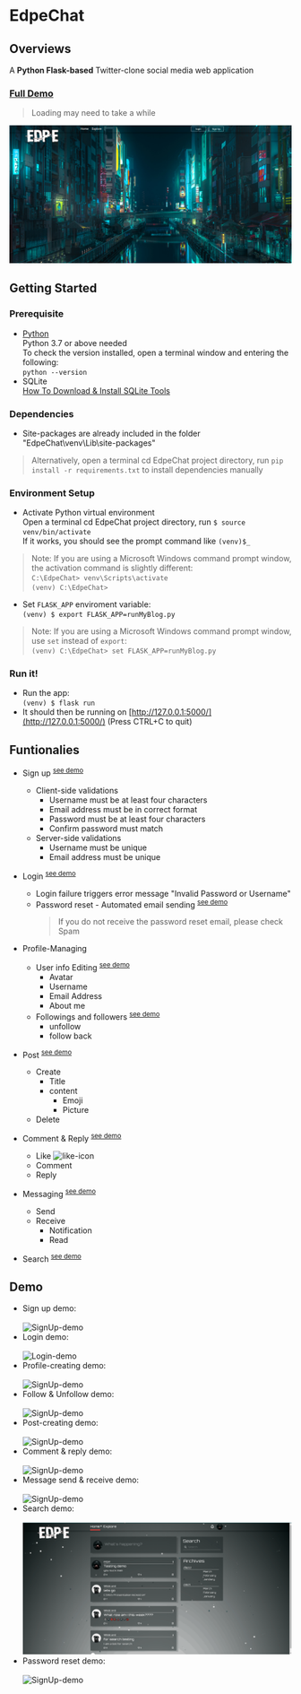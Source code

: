 
# EdpeChat
## Overviews
A **Python Flask-based** Twitter-clone social media web application </br>
### [Full Demo](https://edpegg.herokuapp.com/) </br>
> Loading may need to take a while

![full-demo](/screenshots/full-demo.png)
</br>
## Getting Started
### Prerequisite

 - [Python](https://www.python.org/downloads/)<br />
	Python 3.7 or above needed <br />
	To check the version installed, open a terminal window and entering the following: <br />
	``python --version``
 - SQLite <br />
	 [How To Download & Install SQLite Tools](How%20To%20Download%20&%20Install%20SQLite%20Tools)
### Dependencies
	
 - Site-packages are already included in the folder "EdpeChat\venv\Lib\site-packages"
 > Alternatively, open a terminal cd EdpeChat project directory, run  ``pip install -r requirements.txt`` to install dependencies manually
 
### Environment Setup
 - Activate Python virtual environment <br />
 Open a terminal cd EdpeChat project directory, run
  ``$ source venv/bin/activate``<br />
 If it works, you should see the prompt command like
 ``(venv)$_`` 
 > Note: If you are using a Microsoft Windows command prompt window, the activation command is slightly different: </br>
 > ``C:\EdpeChat> venv\Scripts\activate``<br />
 > ``(venv) C:\EdpeChat>``
 
 - Set ``FLASK_APP`` enviroment variable: </br>
 ``(venv) $ export FLASK_APP=runMyBlog.py``
 > Note:  If you are using a Microsoft Windows command prompt window, use `set` instead of `export`: </br>
 > `(venv) C:\EdpeChat> set FLASK_APP=runMyBlog.py`

### Run it!
 - Run the app: </br>
 `(venv) $ flask run`
 -  It should then be running on  [http://127.0.0.1:5000/](http://127.0.0.1:5000/)  (Press CTRL+C to quit)

	 
## Funtionalies
 - Sign up <sup>[see demo](#myfootnote1)</sup>
	 - Client-side validations
		 - Username must be at least four characters 
		 - Email address must be in correct format
		 - Password must be at least four characters
		 - Confirm password must match
	 - Server-side validations
		 - Username must be unique
		 - Email address must be unique
 - Login <sup>[see demo](#myfootnote2)</sup>
	 - Login failure triggers error message "Invalid Password or Username"
	 - Password reset - Automated email sending <sup>[see demo](#myfootnote9)</sup>
	   > If you do not receive the password reset email, please check Spam
 - Profile-Managing
	 - User info Editing <sup>[see demo](#myfootnote3)</sup>
		 - Avatar
		 - Username
		 - Email Address
		 - About me
	- Followings and followers <sup>[see demo](#myfootnote4)</sup>
		- unfollow 
		- follow back
 - Post <sup>[see demo](#myfootnote5)</sup>
	 - Create
		 - Title 
		 - content
			 - Emoji
			 - Picture
	 - Delete
	 
 - Comment & Reply <sup>[see demo](#myfootnote6)</sup>   
	 - Like ![like-icon](https://img.icons8.com/material-sharp/24/000000/facebook-like--v1.png%22)
	 - Comment
	 - Reply
 - Messaging <sup>[see demo](#myfootnote7)</sup>
	 - Send
	 - Receive
		 - Notification
		 - Read
 - Search <sup>[see demo](#myfootnote8)</sup>
 
## Demo
- <a name="myfootnote1">Sign up demo: </a>
<br></br>
![SignUp-demo](/screenshots/SignUp.gif)
- <a name="myfootnote2">Login demo: </a>
<br></br>
![Login-demo](/screenshots/Login.gif)
- <a name="myfootnote3">Profile-creating demo: </a>
<br></br>
![SignUp-demo](/screenshots/Profile-creating.gif)
- <a name="myfootnote4">Follow & Unfollow demo: </a>
<br></br>
![SignUp-demo](/screenshots/Following1.gif)
- <a name="myfootnote5">Post-creating demo: </a>
<br></br>
![SignUp-demo](/screenshots/Post.gif)
- <a name="myfootnote6">Comment & reply demo: </a>
<br></br>
![SignUp-demo](/screenshots/Comment2.gif)
- <a name="myfootnote7">Message send & receive demo: </a>
<br></br>
![SignUp-demo](/screenshots/Messaging.gif)
- <a name="myfootnote8">Search demo: </a>
<br></br>
![SignUp-demo](/screenshots/Search.gif)
- <a name="myfootnote9">Password reset demo: </a>
<br></br>
![SignUp-demo](/screenshots/Password-reset.gif)
